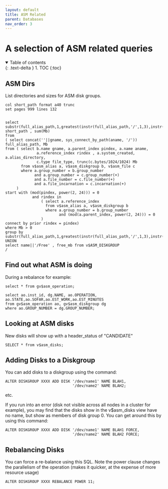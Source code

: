 ```yaml
---
layout: default
title: ASM Related
parent: Databases
nav_order: 3
---
```

# A selection of ASM related queries

<details open markdown="block">
  <summary>
    Table of contents
  </summary>
  {: .text-delta }
1. TOC
{:toc}
</details>

## ASM Dirs

List directories and sizes for ASM disk groups.

```
col short_path format a40 trunc
set pages 999 lines 132


select substr(full_alias_path,1,greatest(instr(full_alias_path,'/',1,3),instr(full_alias_path,'/',1,2))) short_path , sum(Mb)
from
( select concat(''||gname, sys_connect_by_path(aname, '/')) full_alias_path, Mb
from ( select b.name gname, a.parent_index pindex, a.name aname,
              a.reference_index rindex , a.system_created, a.alias_directory,
              c.type file_type, trunc(c.bytes/1024/1024) Mb
       from v$asm_alias a, v$asm_diskgroup b, v$asm_file c
       where a.group_number = b.group_number
             and a.group_number = c.group_number(+)
             and a.file_number = c.file_number(+)
             and a.file_incarnation = c.incarnation(+)
     )
start with (mod(pindex, power(2, 24))) = 0
            and rindex in
                ( select a.reference_index
                  from v$asm_alias a, v$asm_diskgroup b
                  where a.group_number = b.group_number
                        and (mod(a.parent_index, power(2, 24))) = 0
                )
connect by prior rindex = pindex)
where Mb > 0
group by substr(full_alias_path,1,greatest(instr(full_alias_path,'/',1,3),instr(full_alias_path,'/',1,2)))
UNION
select name||'/Free' , free_mb from v$ASM_DISKGROUP
/
```

## Find out what ASM is doing

During a rebalance for example:

```
select * from gv$asm_operation;

select ao.inst_id, dg.NAME, ao.OPERATION, ao.STATE,ao.SOFAR,ao.EST_WORK,ao.EST_MINUTES
from gv$asm_operation ao, gv$asm_diskgroup dg
where ao.GROUP_NUMBER = dg.GROUP_NUMBER;
```

## Looking at ASM disks 

New disks will show up with a header_status of "CANDIDATE"

```
SELECT * from v$asm_disks;
```

## Adding Disks to a Diskgroup

You can add disks to a diskgroup using the command:

```
ALTER DISKGROUP XXXX ADD DISK '/dev/name1' NAME BLAH1,
                              '/dev/name2' NAME BLAH2;
```
etc.

If you run into an error (disk not visible across all nodes in a cluster for example), you may find that the disks show in the v$asm_disks view have no name, but show as members of disk group 0.
You can get around this by  using  this command:

```
ALTER DISKGROUP XXXX ADD DISK '/dev/name1' NAME BLAH1 FORCE,
                              '/dev/name2' NAME BLAH2 FORCE;
```

## Rebalancing Disks

You can force a re-balance using this SQL. Note the power clause changes the parallelism of the operation (makes it quicker, at the expense of more resource usage)

```
ALTER DISKGROUP XXXX REBALANCE POWER 11;
```

